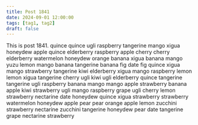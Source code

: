 ```yaml
---
title: Post 1841
date: 2024-09-01 12:00:00
tags: [tag1, tag2]
draft: false
---
```

This is post 1841.
quince
quince
ugli
raspberry
tangerine
mango
xigua
honeydew
apple
quince
elderberry
raspberry
apple
cherry
cherry
elderberry
watermelon
honeydew
orange
banana
xigua
banana
mango
yuzu
lemon
mango
banana
tangerine
banana
fig
date
fig
quince
xigua
mango
strawberry
tangerine
kiwi
elderberry
xigua
mango
raspberry
lemon
lemon
xigua
tangerine
cherry
ugli
kiwi
ugli
elderberry
quince
tangerine
tangerine
ugli
raspberry
banana
mango
mango
apple
strawberry
banana
apple
kiwi
strawberry
ugli
mango
raspberry
grape
ugli
cherry
lemon
strawberry
nectarine
date
honeydew
quince
xigua
strawberry
strawberry
watermelon
honeydew
apple
pear
pear
orange
apple
lemon
zucchini
strawberry
nectarine
zucchini
tangerine
honeydew
pear
date
tangerine
grape
nectarine
strawberry
